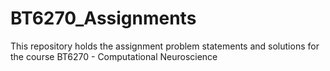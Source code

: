 # BT6270_Assignments
This repository holds the assignment problem statements and solutions for the course BT6270 - Computational Neuroscience
